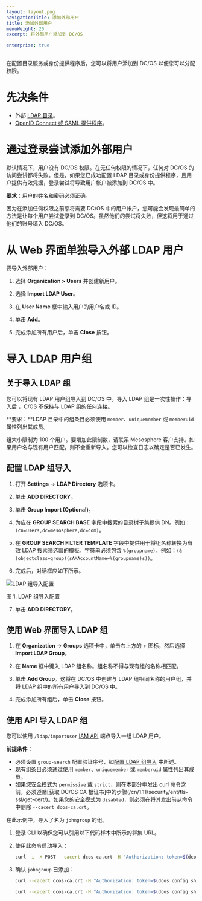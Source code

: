 ```yaml
---
layout: layout.pug
navigationTitle: 添加外部用户
title: 添加外部用户
menuWeight: 20
excerpt: 将外部用户添加到 DC/OS

enterprise: true
---
```

<!-- The source repository for this topic is https://github.com/dcos/dcos-docs-site -->

在配置目录服务或身份提供程序后，您可以将用户添加到 DC/OS 以便您可以分配权限。

# 先决条件

- 外部 [LDAP 目录](/cn/1.11/security/ent/ldap/)。
- [OpenID Connect 或 SAML 提供程序](/cn/1.11/security/ent/sso/)。

# 通过登录尝试添加外部用户
默认情况下，用户没有 DC/OS 权限。在无任何权限的情况下，任何对 DC/OS 的访问尝试都将失败。但是，如果您已成功配置 LDAP 目录或身份提供程序，且用户提供有效凭据，登录尝试将导致用户帐户被添加到 DC/OS 中。

**要求**：用户的姓名和密码必须正确。

因为在添加任何权限之前您将需要 DC/OS 中的用户帐户，您可能会发现最简单的方法是让每个用户尝试登录到 DC/OS。虽然他们的尝试将失败，但这将用于通过他们的账号填入 DC/OS。

# 从 Web 界面单独导入外部 LDAP 用户

要导入外部用户：

1. 选择 **Organization > Users** 并创建新用户。

2. 选择 **Import LDAP User**。

3. 在 **User Name** 框中输入用户的用户名或 ID。

4. 单击 **Add**。

5. 完成添加所有用户后，单击 **Close** 按钮。


# 导入 LDAP 用户组

## 关于导入 LDAP 组

您可以将现有 LDAP 用户组导入到 DC/OS 中。导入 LDAP 组是一次性操作：导入后 ，C/OS 不保持与 LDAP 组的任何连接。

**要求：**LDAP 目录中的组条目必须使用 `member`、`uniquemember` 或 `memberuid` 属性列出其成员。

组大小限制为 100 个用户。要增加此限制数，请联系 Mesosphere 客户支持。如果用户名与现有用户匹配，则不会重新导入。您可以检查日志以确定是否已发生。

## 配置 LDAP 组导入

1. 打开 **Settings** -> **LDAP Directory** 选项卡。

2. 单击 **ADD DIRECTORY**。

3. 单击 **Group Import (Optional)**。

4. 为应在 **GROUP SEARCH BASE** 字段中搜索的目录树子集提供 DN。例如：`(cn=Users,dc=mesosphere,dc=com)`。

5. 在 **GROUP SEARCH FILTER TEMPLATE** 字段中提供用于将组名称转换为有效 LDAP 搜索筛选器的模板。字符串必须包含 `%(groupname)`。例如：`(&(objectclass=group)(sAMAccountName=%(groupname)s))`。

6. 完成后，对话框应如下所示。

 ![LDAP 组导入配置](/cn/1.11/img/1-11-ldap-group-import.png)

 图 1. LDAP 组导入配置

7. 单击 **ADD DIRECTORY**。

## 使用 Web 界面导入 LDAP 组

1. 在 **Organization** -> **Groups** 选项卡中，单击右上方的 **+** 图标，然后选择 **Import LDAP Group**。

1. 在 **Name** 框中键入 LDAP 组名称。组名称不得与现有组的名称相匹配。

1. 单击 **Add Group**。这将在 DC/OS 中创建与 LDAP 组相同名称的用户组，并将 LDAP 组中的所有用户导入到 DC/OS 中。

1. 完成添加所有组后，单击 **Close** 按钮。


## 使用 API 导入 LDAP 组

您可以使用 `/ldap/importuser` [IAM API](/cn/1.11/security/ent/iam-api/) 端点导入一组 LDAP 用户。

**前提条件：**

- 必须设置 `group-search` 配置验证序号，如[配置 LDAP 组导入](#Configure-LDAP-group-import) 中所述。
- 现有组条目必须通过使用 `member`、`uniquemember` 或 `memberuid` 属性列出其成员。
- 如果您[安全模式](/cn/1.11/security/ent/#security-modes)为 `permissive` 或 `strict`，则在本部分中发出 curl 命令之前，必须遵循[获取 DC/OS CA 根证书]中的步骤(/cn/1.11/security/ent/tls-ssl/get-cert/)。如果您的[安全模式](/cn/1.11/security/ent/#security-modes)为 `disabled`，则必须在将其发出前从命令中删除 `--cacert dcos-ca.crt`。

在此示例中，导入了名为 `johngroup` 的组。

1. 登录 CLI 以确保您可以引用以下代码样本中所示的群集 URL。

1. 使用此命令启动导入：

    ```bash
    curl -i -X POST --cacert dcos-ca.crt -H "Authorization: token=$(dcos config show core.dcos_acs_token)" --data '{"groupname": "johngroup"}' --header "Content-Type: application/json" $(dcos config show core.dcos_url)/acs/api/v1/ldap/importgroup
    ```

1. 确认 `johngroup` 已添加：

    ```bash
    curl --cacert dcos-ca.crt -H "Authorization: token=$(dcos config show core.dcos_acs_token)" $(dcos config show core.dcos_url)/acs/api/v1/groups/johngroup
    ```

    ```bash
    curl --cacert dcos-ca.crt -H "Authorization: token=$(dcos config show core.dcos_acs_token)" $(dcos config show core.dcos_url)/acs/api/v1/groups/johngroup/users
    ```
